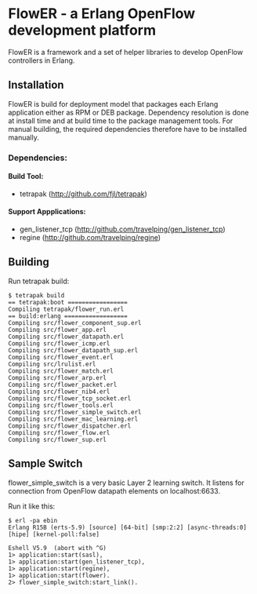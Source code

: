 FlowER - a Erlang OpenFlow development platform
===============================================

FlowER is a framework and a set of helper libraries to
develop OpenFlow controllers in Erlang.

Installation
------------

FlowER is build for deployment model that packages each Erlang
application either as RPM or DEB package. Dependency resolution
is done at install time and at build time to the package management
tools. For manual building, the required dependencies therefore have to be
installed manually.

### Dependencies:

#### Build Tool:
- tetrapak (<http://github.com/fjl/tetrapak>)

#### Support Appplications:
- gen\_listener\_tcp (<http://github.com/travelping/gen_listener_tcp>)
- regine (<http://github.com/travelping/regine>)

Building
--------

Run tetrapak build:

    $ tetrapak build
    == tetrapak:boot =================
    Compiling tetrapak/flower_run.erl
    == build:erlang ==================
    Compiling src/flower_component_sup.erl
    Compiling src/flower_app.erl
    Compiling src/flower_datapath.erl
    Compiling src/flower_icmp.erl
    Compiling src/flower_datapath_sup.erl
    Compiling src/flower_event.erl
    Compiling src/lrulist.erl
    Compiling src/flower_match.erl
    Compiling src/flower_arp.erl
    Compiling src/flower_packet.erl
    Compiling src/flower_nib4.erl
    Compiling src/flower_tcp_socket.erl
    Compiling src/flower_tools.erl
    Compiling src/flower_simple_switch.erl
    Compiling src/flower_mac_learning.erl
    Compiling src/flower_dispatcher.erl
    Compiling src/flower_flow.erl
    Compiling src/flower_sup.erl

Sample Switch
-------------

flower_simple_switch is a very basic Layer 2 learning switch. It listens
for connection from OpenFlow datapath elements on localhost:6633.

Run it like this:

    $ erl -pa ebin
    Erlang R15B (erts-5.9) [source] [64-bit] [smp:2:2] [async-threads:0] [hipe] [kernel-poll:false]
    
    Eshell V5.9  (abort with ^G)
    1> application:start(sasl),
    1> application:start(gen_listener_tcp),
    1> application:start(regine),
    1> application:start(flower).          
    2> flower_simple_switch:start_link().
    
